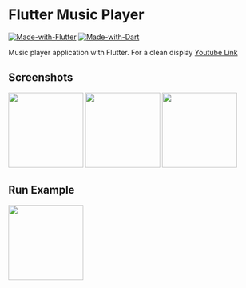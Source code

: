# Flutter Music Player

[![Made-with-Flutter](https://img.shields.io/badge/Made%20with-Flutter-5fc9f8.svg)](https://flutter.dev/)
[![Made-with-Dart](https://img.shields.io/badge/Made%20with-Dart-13589c.svg)](https://dart.dev/)


Music player application with Flutter. For a clean display <a href="https://www.youtube.com/watch?v=zHuScH5ZziE">Youtube Link</a>

## Screenshots

<img src="https://raw.githubusercontent.com/sbilketay/flutter_music_player/master/screen_1.jpg" width="150"/> <img src="https://raw.githubusercontent.com/sbilketay/flutter_music_player/master/screen_2.jpg" width="150"/>
<img src="https://raw.githubusercontent.com/sbilketay/flutter_music_player/master/screen_3.jpg" width="150"/> 

## Run Example

<img src="https://github.com/sbilketay/flutter_music_player/blob/master/screen.gif" width="150"/>